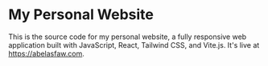 # My Personal Website

This is the source code for my personal website, a fully responsive web application built with JavaScript, React, Tailwind CSS, and Vite.js. It's live at https://abelasfaw.com.
